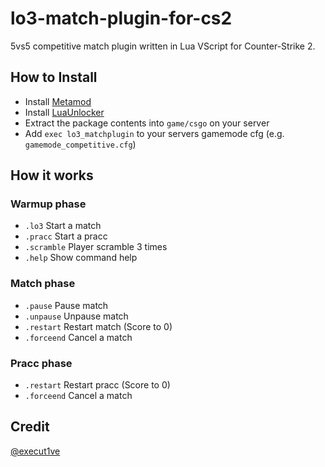 # lo3-match-plugin-for-cs2
5vs5 competitive match plugin written in Lua VScript for Counter-Strike 2.

## How to Install
- Install [Metamod](https://www.sourcemm.net/downloads.php?branch=dev)
- Install [LuaUnlocker](https://github.com/Source2ZE/LuaUnlocker)
- Extract the package contents into `game/csgo` on your server
- Add `exec lo3_matchplugin` to your servers gamemode cfg (e.g. `gamemode_competitive.cfg`)

## How it works
### Warmup phase
- `.lo3` Start a match
- `.pracc` Start a pracc
- `.scramble` Player scramble 3 times
- `.help` Show command help

### Match phase
- `.pause` Pause match
- `.unpause` Unpause match
- `.restart` Restart match (Score to 0)
- `.forceend` Cancel a match

### Pracc phase
- `.restart` Restart pracc (Score to 0)
- `.forceend` Cancel a match

## Credit
[@execut1ve](https://twitter.com/execut1ve)

